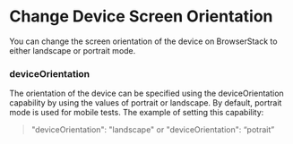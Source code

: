 # Change Device Screen Orientation

You can change the screen orientation of the device on BrowserStack to either landscape or portrait mode.


### deviceOrientation
The orientation of the device can be specified using the deviceOrientation capability by using the values of portrait or landscape. By default, portrait mode is used for mobile tests. The example of setting this capability:
  

> "deviceOrientation": "landscape" or 
"deviceOrientation": “potrait” 


